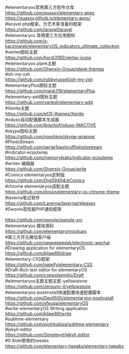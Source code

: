 #elementaryos常用第三方软件仓库<br>
https://github.com/quassy/elementary-apps<br>
https://quassy.github.io/elementary-apps/<br>
#laravel php框架，为艺术家准备的框架<br>
https://github.com/laravel/laravel<br>
#elementaryos 常用第三方应用图标<br>
https://github.com/s-kaczmarek/elementaryOS_indicators_ultimate_collection<br>
#vertex图标主题<br>
https://github.com/horst3180/vertex-icons<br>
#elementaryos plank主题<br>
https://github.com/Shenxin-Group/plank-themes<br>
#oh-my-zsh<br>
https://github.com/robbyrussell/oh-my-zsh<br>
#elementaryPlus图标主题<br>
https://github.com/mank319/elementaryPlus<br>
#elementary-add图标主题<br>
https://github.com/varlesh/elementary-add<br>
#Xenite主题<br>
https://github.com/eOS-themes/Xenite<br>
#oduso自动配置脚本生成器<br>
https://github.com/lbischof/oduso-INACTIVE<br>
#skype图标主题<br>
https://github.com/rpeshkov/skype-wrapper<br>
#PhotoStream<br>
https://github.com/serge1peshcoff/photostream<br>
#indicator-ecputemp<br>
https://github.com/memoryleakx/indicator-ecputemp<br>
#writev 编辑器 <br>
https://github.com/Shenxin-Group/write<br>
#Comics elementaryos定制版<br>
https://github.com/Digi59404/eComics<br>
#chrome elementaryos适配主题<br>
https://github.com/dyson/elementary-os-chrome-theme<br>
#laverna笔记软件 <br>
https://github.com/Laverna/laverna/releases<br>
#Swoole高性能PHP通信框架<br>  
https://github.com/swoole/swoole-src<br>
#elementaryos 模块源码<br>
https://github.com/elementary/mockups<br>
#第三方开元微信客户端<br>
https://github.com/geeeeeeeeek/electronic-wechat<br>
#Drawing application for elementaryOS<br>
https://github.com/kjlaw89/draw<br>
#elementary-CSS框架<br>
https://github.com/nateify/elementary-CSS<br>
#Draft-Rich text editor for elementaryOS<br>
https://github.com/coppolaemilio/Draft<br>
#elementaryos主题主题主题-yellowstone<br>
https://github.com/zerouno-it/yellowstone<br>
#elementaryos-postinstall快速配置快速配置脚本<br>
https://github.com/Devil505/elementaryos-postinstall<br>
https://github.com/sfeuga/elementaryOS<br>
#write-elementaryOS Writing application<br>
https://github.com/kjlaw89/write<br>
#sublime-elementary<br>
https://github.com/piotrkubisa/sublime-elementary<br>
#jekyll-editor<br>
https://github.com/Simpleyyt/jekyll-editor<br>
#0.4loki使用的tweaks<br>
https://github.com/elementary-tweaks/elementary-tweaks<br>
